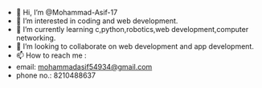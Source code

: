 - 👋 Hi, I’m @Mohammad-Asif-17
- 👀 I’m interested in coding and web development.
- 🌱 I’m currently learning c,python,robotics,web development,computer networking.
- 💞️ I’m looking to collaborate on web development and app development.
- 📫 How to reach me :
- email: mohammadasif54934@gmail.com
- phone no.: 8210488637

<!---
Mohammad-Asif-17/Mohammad-Asif-17 is a ✨ special ✨ repository because its `README.md` (this file) appears on your GitHub profile.
You can click the Preview link to take a look at your changes.
--->
